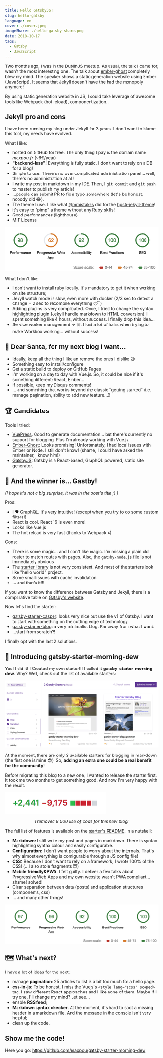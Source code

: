 ```yaml
---
title: Hello GatsbyJS!
slug: hello-gatsby
language: en
cover: ./cover.jpeg
imageShare: ./hello-gatsby-share.png
date: 2018-10-17
tags:
  - Gatsby
  - JavaScript
---
```


Two months ago, I was in the DublinJS meetup. As usual, the talk I came for, wasn't the most
interesting one. The talk about [ember-ghost](https://github.com/stonecircle/ember-ghost) completely
blew my mind. The speaker shows a static generation website using Ember (JavaScript). It seems that
Jekyll doesn't have the had the monopoly anymore!

By using static generation website in JS, I could take leverage of awesome tools like Webpack (hot
reload), componentization...

## Jekyll pro and cons

I have been running my blog under Jekyll for 3 years. I don't want to blame this tool, my needs have
evolved.

What I like:

- hosted on GitHub for free. The only thing I pay is the domain name _maxpou.fr_ (~6€/year)
- **"backend-less"**! Everything is fully static. I don't want to rely on a DB for a blog!
- Simple to use. There's no over complicated administration panel... well, there's no administration
  at all!
- I write my post in markdown in my IDE. Then, I `git commit` and `git push` to master to publish my
  article!
- ...people can submit PR to fix a typo somewhere (let's be honest: nobody did 😂).
- The theme I use. I like what [@mmistakes](https://github.com/mmistakes) did for the
  [hpstr-jekyll-theme](https://github.com/mmistakes/hpstr-jekyll-theme)!
- it's easy to "pimp" a theme without any Ruby skills!
- Good performances (lighthouse)
- MIT License

![available starters](./lighthouse-jekyll-maxpoufr.png)

What I don't like:

- I don't want to install ruby locally. It's mandatory to get it when working on site structure;
- Jekyll watch mode is slow, even more with docker (2/3 sec to detect a change + 2 sec to recompile
  everything 😴)
- Adding plugins is very complicated. Once, I tried to change the syntax highlighting plugin (Jekyll
  handle markdown to HTML conversion). I spent something like 4 hours, without success. I finally
  drop this idea...
- Service worker management => ☠️. I lost a lot of hairs when trying to make Workbox working...
  without success!

## 🎅 Dear Santa, for my next blog I want...

- Ideally, keep all the thing I like an remove the ones I dislike 😃
- Something easy to install/configure
- Get a static build to deploy on GitHub Pages
- I'm working on a day to day with Vue.js. So, it could be nice if it's something different: React,
  Ember...
- If possible, keep my Disqus comments!
- ... and something that works beyond the classic "getting started" (i.e. manage pagination, ability
  to add new feature...)!

## 🏆 Candidates

Tools I tried:

- [VuePress](https://vuepress.vuejs.org). Good to generate documentation... but there's currently no
  support for blogging. Plus I'm already working with Vue.js.
- [Ember-Ghost](https://github.com/stonecircle/ember-ghost): Looks promising! Unfortunately, I had
  local issues with Ember or Node. I still don't know! (shame, I could have asked the maintainer, I
  know him!)
- [GatsbyJS](https://www.gatsbyjs.org): Gatsby is a React-based, GraphQL powered, static site
  generator.

## 🎉 And the winner is... Gastby!

_(I hope it's not a big surprise, it was in the post's title ;) )_

Pros:

- I ❤️ GraphQL. It's very intuitive! (except when you try to do some custom filters!)
- React is cool. React 16 is even more!
- Looks like Vue.js
- The hot reload is very fast (thanks to Webpack 4)

Cons:

- There is some magic... and I don't like magic. I'm missing a plain old router to match routes with
  pages. Also, the
  [`gatsby-node.js` file](https://github.com/maxpou/maxpou.fr/blob/master/gatsby-node.js) is not
  immediately obvious.
- The [starter library](http://gatsbyjs.org/starters) is not very consistent. And most of the
  starters look like "hello world" project.
- Some small issues with cache invalidation
- ... and that's it!!!

If you want to know the difference between Gatsby and Jekyll, there is a comparative table on
[Gatsby's website](https://www.gatsbyjs.org/features/).

Now let's find the starter:

- [gatsby-starter-casper](https://github.com/haysclark/gatsby-starter-casper): looks very nice but
  use the v1 of Gatsby. I want to start with something on the cutting edge of technology.
- [gatsby-starter-blog](https://github.com/gatsbyjs/gatsby-starter-blog): a very minimalist blog.
  Far away from what I want.
- ...start from scratch?!

I finally opt with the last 2 solutions.

## 🎊 Introducing gatsby-starter-morning-dew

Yes! I did it! I Created my own starter!!! I called it **gatsby-starter-morning-dew**. Why? Well,
check out the list of available starters:

![available starters](./gatsby-starters.png)

At the moment, there are only 3 available starters for blogging in markdown (the first one is mine
😎). So, **adding an extra one could be a real benefit for the community**!

Before migrating this blog to a new one, I wanted to release the starter first. It took me two
months to get something good. And now I'm very happy with the result.

![git addition / deletion](./additions-deletions.png)

<center><i>I removed 9 000 line of code for this new blog!</i></center>

The full list of features is available on the
[starter's README](https://github.com/maxpou/gatsby-starter-morning-dew). In a nutshell:

- **Markdown:** I still write my post and pages in markdown. There is syntax highlighting syntax
  colour and easily configurable.
- **Configuration:** I don't want people to worry about the internals. That's why almost everything
  is configurable through a JS config file!
- **CSS:** Because I don't want to rely on a framework, I wrote 100% of the CSS! (...I also stole
  fragments 😇)
- **Mobile friendly&PWA**. I felt guilty. I deliver a few talks about Progressive Web Apps and my
  own website wasn't PWA compliant... shame! solved!
- Clear separation between data (posts) and application structures (components, css)
- ... and many other things!

![available starters](./lighthouse-gatsby-maxpoufr.png)

## 🗺 What's next?

I have a lot of ideas for the next:

- manage **pagination**: 25 articles to list is a bit too much for a hello page.
- **css-in-js**: To be honest, I miss the Vuejs's `<style lang="scss" scoped>` tag. I saw different
  React approaches and I like none of them. Maybe if I try one, I'll change my mind? Let see...
- enable **RSS feed**;
- **Markdown syntax checker**. At the moment, it's hard to spot a missing header in a markdown file.
  And the message in the console isn't very helpful;
- clean up the code.

## Show me the code!

Here you go: https://github.com/maxpou/gatsby-starter-morning-dew
